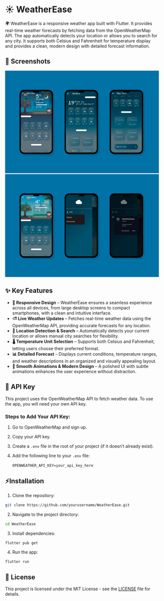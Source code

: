 


# ☀️ WeatherEase
🌍 WeatherEase is a responsive weather app built with Flutter. It provides real-time weather forecasts by fetching data from the OpenWeatherMap API. The app automatically detects your location or allows you to search for any city. It supports both Celsius and Fahrenheit for temperature display and provides a clean, modern design with detailed forecast information.

## 📸 Screenshots

<img src="showcase1.jpg" alt="screenshot1">  
<img src="showcase2.jpg" alt="screenshot2">  

## ✨ Key Features

-   **📱 Responsive Design** – WeatherEase ensures a seamless experience across all devices, from large desktop screens to compact smartphones, with a clean and intuitive interface.
-   **⛅ Live Weather Updates** – Fetches real-time weather data using the OpenWeatherMap API, providing accurate forecasts for any location.
-   **📍 Location Detection & Search** – Automatically detects your current location or allows manual city searches for flexibility.
-   **🌡️ Temperature Unit Selection** – Supports both Celsius and Fahrenheit, letting users choose their preferred format.
-   **📊 Detailed Forecast** – Displays current conditions, temperature ranges, and weather descriptions in an organized and visually appealing layout.
-   **🎨 Smooth Animations & Modern Design** – A polished UI with subtle animations enhances the user experience without distraction.

## 🔑 API Key

This project uses the OpenWeatherMap API to fetch weather data. To use the app, you will need your own API key.

### Steps to Add Your API Key:

1. Go to OpenWeatherMap and sign up.
2. Copy your API key.
3. Create a `.env` file in the root of your project (if it doesn’t already exist).
4. Add the following line to your `.env` file:

   `OPENWEATHER_API_KEY=your_api_key_here`

## ⚡Installation

1. Clone the repository:

```bash 
git clone https://github.com/yourusername/WeatherEase.git
```  

2. Navigate to the project directory:
  ```bash 
cd WeatherEase  
```  
3. Install dependencies:
  ```bash 
flutter pub get  
```  
4. Run the app:
  ```bash 
flutter run  
```  

## 📜 License

This project is licensed under the MIT License - see the [LICENSE](LICENSE) file for details.